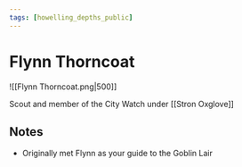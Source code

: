 ```yaml
---
tags: [howelling_depths_public]
---
```

# Flynn Thorncoat

![[Flynn Thorncoat.png|500]]

Scout and member of the City Watch under [[Stron Oxglove]]

## Notes

- Originally met Flynn as your guide to the Goblin Lair